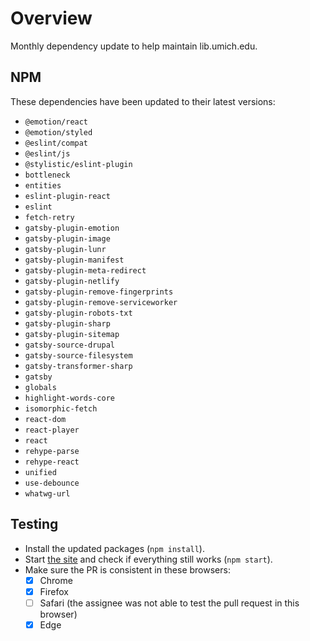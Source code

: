 # Overview
Monthly dependency update to help maintain lib.umich.edu.

## NPM
These dependencies have been updated to their latest versions:
- `@emotion/react`
- `@emotion/styled`
- `@eslint/compat`
- `@eslint/js`
- `@stylistic/eslint-plugin`
- `bottleneck`
- `entities`
- `eslint-plugin-react`
- `eslint`
- `fetch-retry`
- `gatsby-plugin-emotion`
- `gatsby-plugin-image`
- `gatsby-plugin-lunr`
- `gatsby-plugin-manifest`
- `gatsby-plugin-meta-redirect`
- `gatsby-plugin-netlify`
- `gatsby-plugin-remove-fingerprints`
- `gatsby-plugin-remove-serviceworker`
- `gatsby-plugin-robots-txt`
- `gatsby-plugin-sharp`
- `gatsby-plugin-sitemap`
- `gatsby-source-drupal`
- `gatsby-source-filesystem`
- `gatsby-transformer-sharp`
- `gatsby`
- `globals`
- `highlight-words-core`
- `isomorphic-fetch`
- `react-dom`
- `react-player`
- `react`
- `rehype-parse`
- `rehype-react`
- `unified`
- `use-debounce`
- `whatwg-url`

## Testing
- Install the updated packages (`npm install`).
- Start [the site](http://localhost:8000) and check if everything still works (`npm start`).
- Make sure the PR is consistent in these browsers:
  - [x] Chrome
  - [x] Firefox
  - [ ] Safari (the assignee was not able to test the pull request in this browser)
  - [x] Edge

